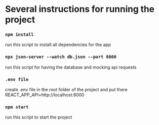 # Several instructions for running the project

### `npm install`

run this script to install all dependencies for the app

### `npx json-server --watch db.json --port 8000`

run this script for having the database and mocking api requests

### `.env file`

create .env file in the root folder of the project and put there REACT_APP_API=http://localhost:8000

### `npm start`

run this script to start the project
